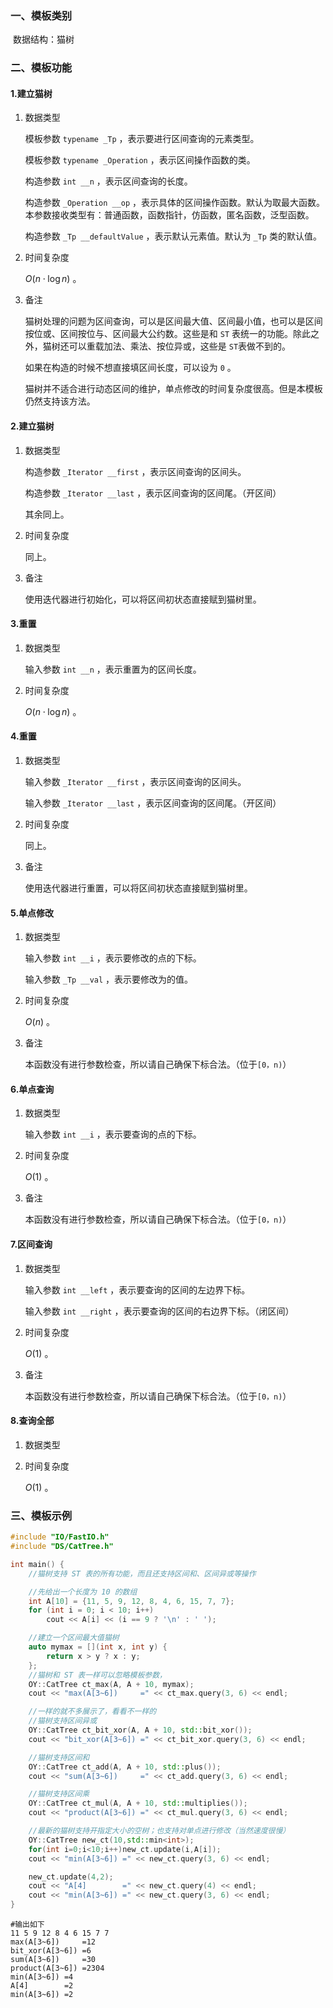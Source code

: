 ### 一、模板类别

​	数据结构：猫树

### 二、模板功能

#### 1.建立猫树

1. 数据类型

   模板参数 `typename _Tp` ，表示要进行区间查询的元素类型。

   模板参数 `typename _Operation`  ，表示区间操作函数的类。

   构造参数 `int __n`​ ，表示区间查询的长度。

   构造参数 `_Operation __op` ，表示具体的区间操作函数。默认为取最大函数。本参数接收类型有：普通函数，函数指针，仿函数，匿名函数，泛型函数。

   构造参数 `_Tp __defaultValue` ，表示默认元素值。默认为 `_Tp` 类的默认值。

2. 时间复杂度

   $O(n\cdot \log n)$ 。

3. 备注

   猫树处理的问题为区间查询，可以是区间最大值、区间最小值，也可以是区间按位或、区间按位与、区间最大公约数。这些是和 `ST` 表统一的功能。除此之外，猫树还可以重载加法、乘法、按位异或，这些是 `ST`表做不到的。

   如果在构造的时候不想直接填区间长度，可以设为 `0` 。
   
   猫树并不适合进行动态区间的维护，单点修改的时间复杂度很高。但是本模板仍然支持该方法。

#### 2.建立猫树

1. 数据类型

   构造参数 `_Iterator __first`​ ，表示区间查询的区间头。

   构造参数 `_Iterator __last` ，表示区间查询的区间尾。（开区间）

   其余同上。

2. 时间复杂度

   同上。

3. 备注

   使用迭代器进行初始化，可以将区间初状态直接赋到猫树里。

#### 3.重置

1. 数据类型

   输入参数 `int __n` ，表示重置为的区间长度。

2. 时间复杂度

   $O(n \cdot \log n)$ 。

#### 4.重置

1. 数据类型

   输入参数 `_Iterator __first` ，表示区间查询的区间头。

   输入参数 `_Iterator __last` ，表示区间查询的区间尾。（开区间）

2. 时间复杂度

   同上。

3. 备注

   使用迭代器进行重置，可以将区间初状态直接赋到猫树里。

#### 5.单点修改

1. 数据类型

   输入参数 `int __i` ，表示要修改的点的下标。

   输入参数 `_Tp __val` ，表示要修改为的值。

2. 时间复杂度

   $O(n)$ 。

3. 备注

   本函数没有进行参数检查，所以请自己确保下标合法。（位于`[0，n)`）

#### 6.单点查询

1. 数据类型

   输入参数 `int __i` ，表示要查询的点的下标。

2. 时间复杂度

   $O(1)$ 。

3. 备注

   本函数没有进行参数检查，所以请自己确保下标合法。（位于`[0，n)`）

#### 7.区间查询

1. 数据类型

   输入参数 `int __left` ，表示要查询的区间的左边界下标。

   输入参数 `int __right` ，表示要查询的区间的右边界下标。（闭区间）

2. 时间复杂度

   $O(1)$ 。

3. 备注

   本函数没有进行参数检查，所以请自己确保下标合法。（位于`[0，n)`）

#### 8.查询全部

1. 数据类型

2. 时间复杂度

   $O(1)$ 。

### 三、模板示例

```c++
#include "IO/FastIO.h"
#include "DS/CatTree.h"

int main() {
    //猫树支持 ST 表的所有功能，而且还支持区间和、区间异或等操作

    //先给出一个长度为 10 的数组
    int A[10] = {11, 5, 9, 12, 8, 4, 6, 15, 7, 7};
    for (int i = 0; i < 10; i++)
        cout << A[i] << (i == 9 ? '\n' : ' ');

    //建立一个区间最大值猫树
    auto mymax = [](int x, int y) {
        return x > y ? x : y;
    };
    //猫树和 ST 表一样可以忽略模板参数，
    OY::CatTree ct_max(A, A + 10, mymax);
    cout << "max(A[3~6])     =" << ct_max.query(3, 6) << endl;

    //一样的就不多展示了，看看不一样的
    //猫树支持区间异或
    OY::CatTree ct_bit_xor(A, A + 10, std::bit_xor());
    cout << "bit_xor(A[3~6]) =" << ct_bit_xor.query(3, 6) << endl;

    //猫树支持区间和
    OY::CatTree ct_add(A, A + 10, std::plus());
    cout << "sum(A[3~6])     =" << ct_add.query(3, 6) << endl;

    //猫树支持区间乘
    OY::CatTree ct_mul(A, A + 10, std::multiplies());
    cout << "product(A[3~6]) =" << ct_mul.query(3, 6) << endl;

    //最新的猫树支持开指定大小的空树；也支持对单点进行修改（当然速度很慢）
    OY::CatTree new_ct(10,std::min<int>);
    for(int i=0;i<10;i++)new_ct.update(i,A[i]);
    cout << "min(A[3~6]) =" << new_ct.query(3, 6) << endl;

    new_ct.update(4,2);
    cout << "A[4]        =" << new_ct.query(4) << endl;
    cout << "min(A[3~6]) =" << new_ct.query(3, 6) << endl;
}
```

```
#输出如下
11 5 9 12 8 4 6 15 7 7
max(A[3~6])     =12
bit_xor(A[3~6]) =6
sum(A[3~6])     =30
product(A[3~6]) =2304
min(A[3~6]) =4
A[4]        =2
min(A[3~6]) =2


```


